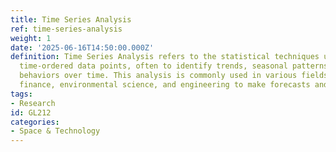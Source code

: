```yaml
---
title: Time Series Analysis
ref: time-series-analysis
weight: 1
date: '2025-06-16T14:50:00.000Z'
definition: Time Series Analysis refers to the statistical techniques used to analyze
  time-ordered data points, often to identify trends, seasonal patterns, and cyclical
  behaviors over time. This analysis is commonly used in various fields such as economics,
  finance, environmental science, and engineering to make forecasts and informed decisions.
tags:
- Research
id: GL212
categories:
- Space & Technology
---
```


